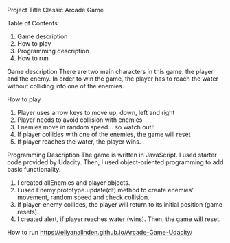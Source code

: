 Project Title Classic Arcade Game

Table of Contents:
1. Game description
2. How to play
3. Programming description
4. How to run

Game description
There are two main characters in this game: the player and the enemy. In order to win the game, the player has to reach the water without colliding into one of the enemies.

How to play
1. Player uses arrow keys to move up, down, left and right
2. Player needs to avoid collision with enemies  
3. Enemies move in random speed... so watch out!!
4. If player collides with one of the enemies, the game will reset
5. If player reaches the water, the player wins.

Programming Description
The game is written in JavaScript. I used starter code provided by Udacity. Then, I used object-oriented programming to add basic functionality.
1. I created allEnemies and player objects.
2. I used Enemy.prototype.update(dt) method to create enemies' movement, random speed and check collision.
3. If player-enemy collides, the player will return to its initial position (game resets).
4. I created alert, if player reaches water (wins). Then, the game will reset.

How to run
https://ellyanalinden.github.io/Arcade-Game-Udacity/
